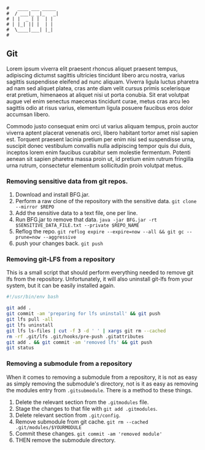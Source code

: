 ```text
#   ____ ___ _____
#  / ___|_ _|_   _|
# | |  _ | |  | |
# | |_| || |  | |
#  \____|___| |_|
#
```

## Git

Lorem ipsum viverra elit praesent rhoncus aliquet praesent tempus, adipiscing dictumst sagittis ultricies tincidunt libero arcu nostra, varius sagittis suspendisse eleifend ad nunc aliquam. Viverra ligula luctus pharetra ad nam sed aliquet platea, cras ante diam velit cursus primis scelerisque erat pretium, himenaeos at aliquet nisi ut porta conubia. Sit erat volutpat augue vel enim senectus maecenas tincidunt curae, metus cras arcu leo sagittis odio at risus varius, elementum ligula posuere faucibus eros dolor accumsan libero.

Commodo justo consequat enim orci ut varius aliquam tempus, proin auctor viverra aptent placerat venenatis orci, libero habitant tortor amet nisl sapien est. Torquent praesent lacinia pretium per enim nisi sed suspendisse urna, suscipit donec vestibulum convallis nulla adipiscing tempor quis dui duis, inceptos lorem enim faucibus curabitur sem molestie fermentum. Potenti aenean sit sapien pharetra massa proin ut, id pretium enim rutrum fringilla urna rutrum, consectetur elementum sollicitudin proin volutpat metus.

### Removing sensitive data from git repos.

1. Download and install BFG.jar.
2. Perform a raw clone of the repository with the sensitive data. `git clone --mirror $REPO`
3. Add the sensitive data to a text file, one per line.
4. Run BFG.jar to remove that data. `java -jar BFG.jar -rt $SENSITIVE_DATA_FILE.txt --private $REPO_NAME`
5. Reflog the repo. `git reflog expire --expire=now --all && git gc --prune=now --aggressive`
6. push your changes back. `git push`

### Removing git-LFS from a repository

This is a small script that should perform everything needed to remove git lfs from the repository.
Unfortunately, it will also uninstall git-lfs from your system, but it can be easily installed again.

```bash
#!/usr/bin/env bash

git add .
git commit -am 'preparing for lfs uninstall' && git push
git lfs pull -all
git lfs uninstall
git lfs ls-files | cut -f 3 -d ' ' | xargs git rm --cached
rm -rf .git/lfs .git/hooks/pre-push .gitattributes
git add . && git commit -am 'removed lfs' && git push
git status
```

### Removing a submodule from a repository

When it comes to removing a submodule from a repository, it is not as easy as simply removing the submodule's
directory, not is it as easy as removing the modules entry from `.gitsubmodule`. There is a method to these
things.

1. Delete the relevant section from the `.gitmodules` file.
2. Stage the changes to that file with `git add .gitmodules`.
3. Delete relevant section from `.git/config`.
4. Remove submodule from git cache. `git rm --cached .git/modules/$YOURMODULE`
5. Commit these changes. `git commit -am 'removed module'`
6. THEN remove the submodule directory.

